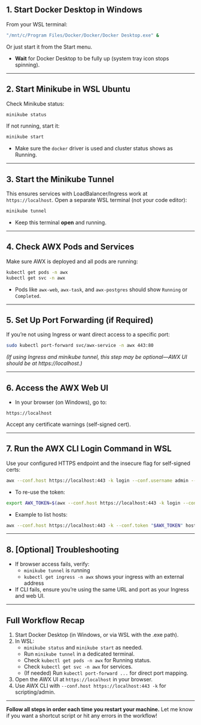 ## 1. **Start Docker Desktop in Windows**

From your WSL terminal:

```bash
"/mnt/c/Program Files/Docker/Docker/Docker Desktop.exe" &
```

Or just start it from the Start menu.

- **Wait** for Docker Desktop to be fully up (system tray icon stops spinning).

***

## 2. **Start Minikube in WSL Ubuntu**

Check Minikube status:

```bash
minikube status
```

If not running, start it:

```bash
minikube start
```

- Make sure the `docker` driver is used and cluster status shows as Running.

***

## 3. **Start the Minikube Tunnel**

This ensures services with LoadBalancer/Ingress work at `https://localhost`.
Open a separate WSL terminal (not your code editor):

```bash
minikube tunnel
```

- Keep this terminal **open** and running.

***

## 4. **Check AWX Pods and Services**

Make sure AWX is deployed and all pods are running:

```bash
kubectl get pods -n awx
kubectl get svc -n awx
```

- Pods like `awx-web`, `awx-task`, and `awx-postgres` should show `Running` or `Completed`.

***

## 5. **Set Up Port Forwarding (if Required)**

If you’re not using Ingress or want direct access to a specific port:

```bash
sudo kubectl port-forward svc/awx-service -n awx 443:80

```

*(If using Ingress and minikube tunnel, this step may be optional—AWX UI should be at https://localhost.)*

***

## 6. **Access the AWX Web UI**

- In your browser (on Windows), go to:

```
https://localhost
```

Accept any certificate warnings (self-signed cert).

***

## 7. **Run the AWX CLI Login Command in WSL**

Use your configured HTTPS endpoint and the insecure flag for self-signed certs:

```bash
awx --conf.host https://localhost:443 -k login --conf.username admin --conf.password <yourpassword>
```

- To re-use the token:

```bash
export AWX_TOKEN=$(awx --conf.host https://localhost:443 -k login --conf.username admin --conf.password <yourpassword> | jq -r .token)
```

- Example to list hosts:

```bash
awx --conf.host https://localhost:443 -k --conf.token "$AWX_TOKEN" host list
```


***

## 8. **[Optional] Troubleshooting**

- If browser access fails, verify:
    - `minikube tunnel` is running
    - `kubectl get ingress -n awx` shows your ingress with an external address
- If CLI fails, ensure you’re using the same URL and port as your Ingress and web UI.

***

## **Full Workflow Recap**

1. Start Docker Desktop (in Windows, or via WSL with the .exe path).
2. In WSL:
    - `minikube status` and `minikube start` as needed.
    - Run `minikube tunnel` in a dedicated terminal.
    - Check `kubectl get pods -n awx` for Running status.
    - Check `kubectl get svc -n awx` for services.
    - (If needed) Run `kubectl port-forward ...` for direct port mapping.
3. Open the AWX UI at `https://localhost` in your browser.
4. Use AWX CLI with `--conf.host https://localhost:443 -k` for scripting/admin.

***

**Follow all steps in order each time you restart your machine.**
Let me know if you want a shortcut script or hit any errors in the workflow!

